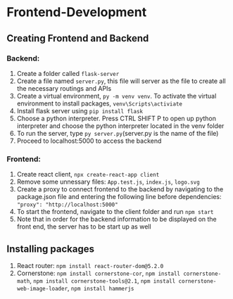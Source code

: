 # Frontend-Development

## Creating Frontend and Backend 

### Backend:
1. Create a folder called `flask-server`
2. Create a file named `server.py`, this file will server as the file to create all the necessary routings and APIs 
3. Create a virtual environment, `py -m venv venv`. To activate the virtual environment to install packages, `venv\Scripts\activiate`
4. Install flask server using `pip install flask`
5. Choose a python interpreter. Press CTRL SHIFT P to open up python interpreter and choose the python interpreter located in the venv folder 
6. To run the server, type `py server.py`(server.py is the name of the file)
7. Proceed to localhost:5000 to access the backend

### Frontend:
1. Create react client, `npx create-react-app client`
2. Remove some unnessary files: `App.test.js`, `index.js`, `logo.svg`
3. Create a proxy to connect frontend to the backend by navigating to the package.json file and entering the following line before dependencies: `"proxy": "http://localhost:5000"`
4. To start the frontend, navigate to the client folder and run `npm start`
5. Note that in order for the backend information to be displayed on the front end, the server has to be start up as well

## Installing packages
1. React router: `npm install react-router-dom@5.2.0` 
2. Cornerstone: `npm install cornerstone-cor`, `npm install cornerstone-math`, `npm install cornerstone-tools@2.1`, `npm install cornerstone-web-image-loader`, `npm install hammerjs`


